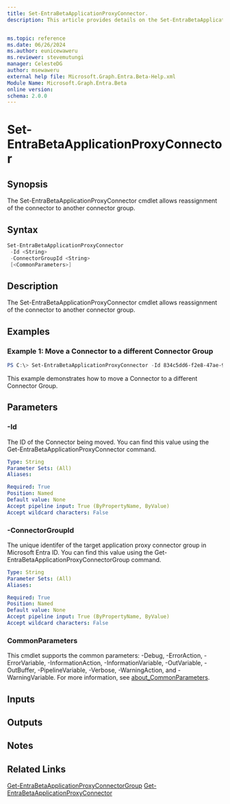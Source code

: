 ```yaml
---
title: Set-EntraBetaApplicationProxyConnector.
description: This article provides details on the Set-EntraBetaApplicationProxyConnector command.


ms.topic: reference
ms.date: 06/26/2024
ms.author: eunicewaweru
ms.reviewer: stevemutungi
manager: CelesteDG
author: msewaweru
external help file: Microsoft.Graph.Entra.Beta-Help.xml
Module Name: Microsoft.Graph.Entra.Beta
online version:
schema: 2.0.0
---
```


# Set-EntraBetaApplicationProxyConnector

## Synopsis
The Set-EntraBetaApplicationProxyConnector cmdlet allows reassignment of the connector to another connector group.

## Syntax

```powershell
Set-EntraBetaApplicationProxyConnector 
 -Id <String> 
 -ConnectorGroupId <String> 
 [<CommonParameters>]
```

## Description
The Set-EntraBetaApplicationProxyConnector cmdlet allows reassignment of the connector to another connector group.

## Examples

### Example 1: Move a Connector to a different Connector Group
```powershell
PS C:\> Set-EntraBetaApplicationProxyConnector -Id 834c5dd6-f2e8-47ae-973a-9fc769289b3d -ConnectorGroupId a39b9095-8dc8-4d3a-86c3-e7b5c3f0fb84
```
This example demonstrates how to move a Connector to a different Connector Group.

## Parameters

### -Id
The ID of the Connector being moved.
You can find this value using the Get-EntraBetaApplicationProxyConnector command.

```yaml
Type: String
Parameter Sets: (All)
Aliases:

Required: True
Position: Named
Default value: None
Accept pipeline input: True (ByPropertyName, ByValue)
Accept wildcard characters: False
```

### -ConnectorGroupId
The unique identifer of the target application proxy connector group in Microsoft Entra ID.
You can find this value using the Get-EntraBetaApplicationProxyConnectorGroup command.

```yaml
Type: String
Parameter Sets: (All)
Aliases:

Required: True
Position: Named
Default value: None
Accept pipeline input: True (ByPropertyName, ByValue)
Accept wildcard characters: False
```

### CommonParameters
This cmdlet supports the common parameters: -Debug, -ErrorAction, -ErrorVariable, -InformationAction, -InformationVariable, -OutVariable, -OutBuffer, -PipelineVariable, -Verbose, -WarningAction, and -WarningVariable. For more information, see [about_CommonParameters](https://go.microsoft.com/fwlink/?LinkID=113216).

## Inputs

## Outputs

## Notes

## Related Links
[Get-EntraBetaApplicationProxyConnectorGroup](Get-EntraBetaApplicationProxyConnectorGroup.md)
[Get-EntraBetaApplicationProxyConnector](Get-EntraBetaApplicationProxyConnector.md)

